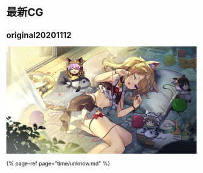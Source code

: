 # 最新CG

## original20201112

![original20201112](.gitbook/assets/original20201112.png)

{% page-ref page="time/unknow.md" %}

